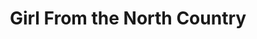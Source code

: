---
title: Girl From the North Country
poster: /assets/uploads/girl.jpg
header: ''
description: Conor McPherson's acclaimed new work features the music of Bob Dylan.
theater: Belasco Theatre
preview: '2020-02-07'
opening: '2020-03-05'
closing: ''
tonyaward: false
criticspick: true
trailer: 'https://www.youtube.com/watch?v=qNeHKvoshG4'
website: 'https://northcountryonbroadway.com/'
tickets:
  - highlight: true
    info: 'https://northcountrylottery.com'
    title: $39 Lottery
    type: digitalLottery
  - highlight: false
    info: >-
      Available on the day of the performance at Belasco Theatre box office 10
      AM Monday-Saturday, and, beginning March 15, 12 PM Sunday. Cash or credit
      card. Limit 2 tickets per person. Seat Locations determined at the
      discretion of the box office. Subject to daily availability.
    title: $39 Rush
    type: rush
  - highlight: false
    info: 'https://www.telecharge.com/Broadway/Girl-From-The-North-Country/Ticket'
    title: $49-$179
    type: regular
---